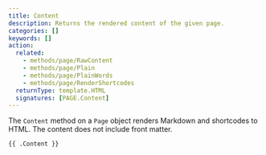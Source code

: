 ```yaml
---
title: Content
description: Returns the rendered content of the given page.
categories: []
keywords: []
action:
  related:
    - methods/page/RawContent
    - methods/page/Plain
    - methods/page/PlainWords
    - methods/page/RenderShortcodes
  returnType: template.HTML
  signatures: [PAGE.Content]
---
```


The `Content` method on a `Page` object renders Markdown and shortcodes to HTML. The content does not include front matter.

[shortcodes]: /getting-started/glossary/#shortcode

```go-html-template
{{ .Content }}
```
